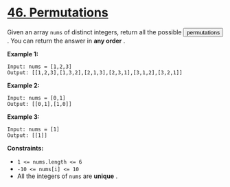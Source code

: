 # [46. Permutations](https://leetcode.com/problems/permutations/description/?envType=study-plan-v2&envId=top-interview-150)

Given an array `nums` of distinct integers, return all the possible <button type="button" aria-haspopup="dialog" aria-expanded="false" aria-controls="radix-:rp:" data-state="closed" class="">permutations</button>. You can return the answer in **any order** .

**Example 1:** 

```
Input: nums = [1,2,3]
Output: [[1,2,3],[1,3,2],[2,1,3],[2,3,1],[3,1,2],[3,2,1]]
```

**Example 2:** 

```
Input: nums = [0,1]
Output: [[0,1],[1,0]]
```

**Example 3:** 

```
Input: nums = [1]
Output: [[1]]
```

**Constraints:** 

- `1 <= nums.length <= 6`
- `-10 <= nums[i] <= 10`
- All the integers of `nums` are **unique** .